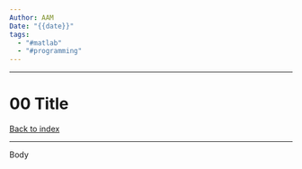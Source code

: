 ```yaml
---
Author: AAM
Date: "{{date}}"
tags:
  - "#matlab"
  - "#programming"
---
```

---
# 00 Title

[Back to index](../MATLAB.md)

---

Body